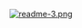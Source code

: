 <a href="https://wampi.ru/image/RQMqjRw"><img src="https://im.wampi.ru/2022/08/29/readme-3.png" alt="readme-3.png" border="0"></a>
